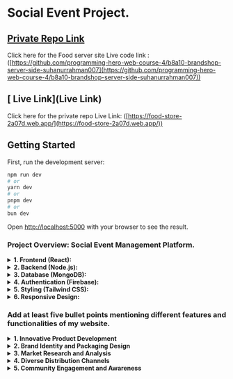 # Social Event Project.

## [ Private Repo Link](https://github.com/programming-hero-web-course-4/b8a10-brandshop-client-side-suhanurrahman007)

Click here for the Food server site  Live code link : ([https://github.com/programming-hero-web-course-4/b8a10-brandshop-server-side-suhanurrahman007](https://github.com/programming-hero-web-course-4/b8a10-brandshop-server-side-suhanurrahman007))

## [ Live Link](Live Link)

Click here for the private repo Live Link: ([https://food-store-2a07d.web.app/](https://food-store-2a07d.web.app/))


## Getting Started

First, run the development server:

```bash
npm run dev
# or
yarn dev
# or
pnpm dev
# or
bun dev
```

Open [http://localhost:5000](http://localhost:5000) with your browser to see the result.

### Project Overview: Social Event Management Platform.

<details><summary><b>1. Frontend (React):</b></summary>
<p>
You will use React for building the user interface of your social event platform. React is a JavaScript library for building interactive user interfaces, making it well-suited for creating dynamic and responsive web applications.
Implement components for user authentication, event listings, user profiles, and interactive features.

</p>
</details>

<details><summary><b>2. Backend (Node.js):</b></summary>
<p>
Node.js will be the backend framework for your application. It enables you to handle server-side logic and interact with databases.
Set up routes for handling user authentication, event creation, editing, and deletion, as well as other necessary functionalities.

</p>
</details>

<details><summary><b>3. Database (MongoDB):</b></summary>
<p>
MongoDB will serve as your database to store and retrieve data related to users, events, and other relevant information.
Design a schema for your data models, such as User and Event, and establish connections between them. interactive features.

</p>
</details>

<details><summary><b>4. Authentication (Firebase):</b></summary>
<p>
Firebase can be used for user authentication. This includes features like email/password authentication, social media logins, and managing user sessions.
Ensure secure access to different parts of your application based on user roles (e.g., regular user, event organizer, admin).

</p>
</details>


<details><summary><b>5. Styling (Tailwind CSS):</b></summary>
<p>
Tailwind CSS will be used for styling your user interface. It provides a utility-first approach, making it easy to create responsive and aesthetically pleasing designs.
Customize the styles to match the theme and branding of your social event platform.

</p>
</details>

<details><summary><b>6. Responsive Design:</b></summary>
<p>
Ensure your application is responsive and accessible across various devices and screen sizes. This is crucial for providing a seamless user experience.

</p>
</details>

### Add at least five bullet points mentioning different features and functionalities of my website.

<p>
  
<details><summary><b>1. Innovative Product Development</b></summary>
<p>
The project focuses on creating a new line of organic and sustainable food products. By sourcing non-GMO ingredients and employing eco-friendly production methods, the brand aims to offer health-conscious consumers an option that aligns with their values.
</p>
</details>

<details><summary><b>2. Brand Identity and Packaging Design</b></summary>
<p>
A dedicated team is working on crafting a strong brand identity that resonates with the target audience. The packaging design will be both attractive and environmentally friendly, using materials that are biodegradable or recyclable.
</p>
</details>

<details><summary><b>3. Market Research and Analysis</b></summary>
<p>
Before the product launch, extensive market research will be conducted to understand current trends, consumer preferences, and potential areas of expansion. This data-driven approach will inform both the product creation process and the marketing strategies.

</p>
</details>

<details><summary><b>4. Diverse Distribution Channels</b></summary>
<p>
The project emphasizes wide availability. Products will be available in local supermarkets, health food stores, online marketplaces, and even through direct home deliveries. Partnerships with major retailers will be sought to ensure a broad reach.


</p>
</details>

<details><summary><b>5. Community Engagement and Awareness</b></summary>
<p>
Community events, taste-test sessions, and workshops on sustainable living will be organized. These events aim to not only promote the brand but also educate consumers about the benefits of choosing organic and sustainable products, fostering a loyal customer base.


</p>
</details>


</p>
